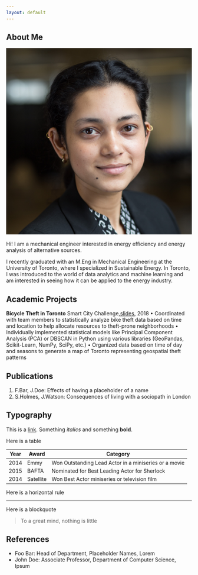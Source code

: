 ```yaml
---
layout: default
---
```


## About Me

<img class="profile-picture" src="HeadShot.jpg">

Hi! I am a mechanical engineer interested in energy efficiency and energy analysis of alternative sources.

I recently graduated with an M.Eng in Mechanical Engineering at the University of Toronto, where I specialized in Sustainable Energy. 
In Toronto, I was introduced to the world of data analytics and machine learning and am interested in seeing how it can be applied to the energy industry. 

## Academic Projects

**Bicycle Theft in Toronto**
Smart City Challenge,[slides](https://github.com/bagde/bagde.github.io/blob/master/bike_theft_presentation.pptx), 2018
• Coordinated with team members to statistically analyze bike theft data based on time and location to help allocate resources to theft-prone neighborhoods 
• Individually implemented statistical models like Principal Component Analysis (PCA) or DBSCAN in Python using various libraries (GeoPandas, Scikit-Learn, NumPy, SciPy, etc.)
• Organized data based on time of day and seasons to generate a map of Toronto representing geospatial theft patterns  

## Publications

1. F.Bar, J.Doe: Effects of having a placeholder of a name
2. S.Holmes, J.Watson: Consequences of living with a sociopath in London

## Typography

This is a [link](http://google.com). Something *italics* and something **bold**.

Here is a table

Year | Award | Category
-----|-------|--------
2014 | Emmy  | Won Outstanding Lead Actor in a miniseries or a movie
2015 | BAFTA | Nominated for Best Leading Actor for Sherlock
2014 | Satellite | Won Best Actor miniseries or television film

Here is a horizontal rule

---

Here is a blockquote

> To a great mind, nothing is little

## References

* Foo Bar: Head of Department, Placeholder Names, Lorem
* John Doe: Associate Professor, Department of Computer Science, Ipsum
